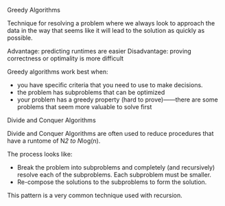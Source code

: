 Greedy Algorithms

Technique for resolving a problem where we always look to approach the data in the way that seems like it will lead to the solution as quickly as possible.

Advantage: predicting runtimes are easier
Disadvantage: proving correctness or optimality is more difficult

Greedy algorithms work best when:
  - you have specific criteria that you need to use to make decisions.
  - the problem has subproblems that can be optimized
  - your problem has a greedy property (hard to prove)——there are some problems that seem more valuable to solve first

Divide and Conquer Algorithms

Divide and Conquer Algorithms are often used to reduce procedures that have a runtome of N*2 to N*log(n).

The process looks like:
  - Break the problem into subproblems and completely (and recursively) resolve each of the subproblems. Each subproblem must be smaller.
  - Re-compose the solutions to the subproblems to form the solution.

This pattern is a very common technique used with recursion.
